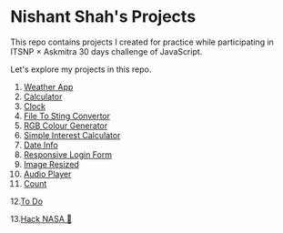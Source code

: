 # Nishant Shah's Projects 

This repo contains projects I created for practice while participating in ITSNP × Askmitra 30 days challenge of JavaScript.

Let's explore my projects in this repo. 

1. [Weather App](https://nishantshah977.github.io/itsnp-100days/weather)
2. [Calculator](https://nishantshah977.github.io/itsnp-100days/calculator)
3. [Clock](https://nishantshah977.github.io/itsnp-100days/js_clock)
4. [File To Sting Convertor](https://nishantshah977.github.io/itsnp-100days/file_to_string)
5. [RGB Colour Generator](https://nishantshah977.github.io/itsnp-100days/rgb-color-generator)
6. [Simple Interest Calculator](https://nishantshah977.github.io/itsnp-100days/simple_interest_calculator)
7. [Date Info](https://nishantshah977.github.io/itsnp-100days/date-info)
8. [Responsive Login Form](https://nishantshah977.github.io/itsnp-100days/responsive_login_form)
9. [Image Resized](https://nishantshah977.github.io/itsnp-100days/range_day13)
10. [Audio Player](https://nishantshah977.github.io/itsnp-100days/audio-player)
11. [Count](https://nishantshah977.github.io/itsnp-100days/js-countdown.html) 

12.[To Do](https://nishantshah977.github.io/itsnp-100days/to-do)

13.[Hack NASA 🤣](https://nishantshah977.github.io/itsnp-100days/hack-nasa)
